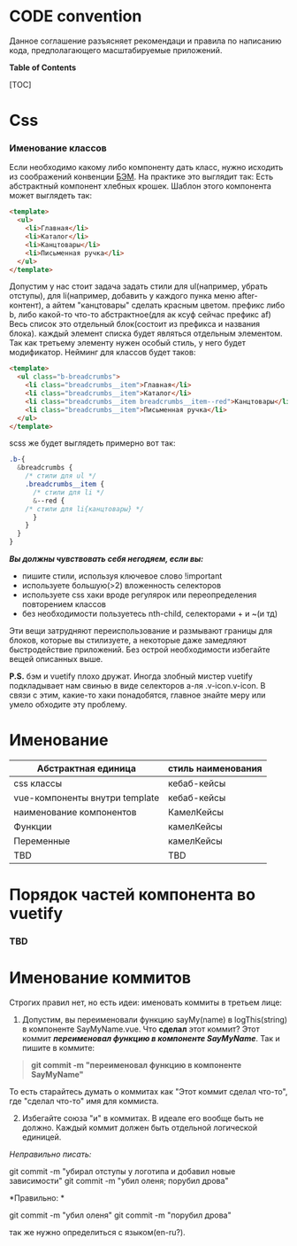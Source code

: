 # CODE convention
Данное соглашение разъясняет рекомендаци и правила по написанию кода, предполагающего масштабируемые приложений.

**Table of Contents**

[TOC]


# Css
### Именование классов
Если необходимо какому либо компоненту дать класс, нужно исходить из соображений конвенции [БЭМ](https://ru.bem.info/methodology/quick-start/ "БЭМ").
На практике это выглядит так:
Есть абстрактный компонент хлебных крошек.
Шаблон этого компонента может выглядеть так: 

```html
<template>
  <ul>
    <li>Главная</li>
    <li>Каталог</li>
    <li>Канцтовары</li>
    <li>Письменная ручка</li>
  </ul>
</template>
```
Допустим у нас стоит задача задать стили для ul(например, убрать отступы), для li(например, добавить у каждого пунка меню after-контент), а айтем "канцтовары" сделать красным цветом. 
префикс либо b, либо какой-то что-то абстрактное(для ак ксуф сейчас префикс af)
Весь список это отдельный блок(состоит из префикса и названия блока). каждый элемент списка будет являться отдельным элементом. Так как третьему элементу нужен особый стиль, у него будет модификатор.
Нейминг для классов будет таков: 
```html
<template>
  <ul class="b-breadcrumbs">
    <li class="breadcrumbs__item">Главная</li>
    <li class="breadcrumbs__item">Каталог</li>
    <li class="breadcrumbs__item breadcrumbs__item--red">Канцтовары</li>
    <li class="breadcrumbs__item">Письменная ручка</li>
  </ul>
</template>
```
scss же будет выглядеть примерно вот так: 
```scss
.b-{
  &breadcrumbs {
    /* стили для ul */
    .breadcrumbs__item {
      /* стили для li */
      &--red {
	/* стили для li{канцтовары} */
      }
    }
  }
}
```

***Вы должны чувствовать себя негодяем, если вы:***
- пишите стили, используя ключевое слово !important
- используете большую(>2) вложенность селекторов
- используете css хаки вроде регулярок или переопределения повторением классов
- без необходимости пользуетесь nth-child, селекторами + и ~(и тд)

Эти вещи затрудняют переиспользование и размывают границы для блоков, которые вы стилизуете, а некоторые даже замедляют быстродействие приложений. Без острой необходимости избегайте вещей описанных выше. 

**P.S.** бэм и vuetify плохо дружат. Иногда злобный мистер vuetify подкладывает нам свинью в виде селекторов а-ля .v-icon.v-icon. В связи с этим, какие-то хаки понадобятся, главное знайте меру или умело обходите эту проблему.

# Именование
|  Абстрактная единица |  стиль наименования  |
| ------------ | ------------ |
|  css классы  |  кебаб-кейсы  |
|  vue-компоненты внутри template |  кебаб-кейсы  |
|  наименование компонентов |  КамелКейсы  |
|  Функции |  камелКейсы  |
|  Переменные |  камелКейсы  |
|  TBD |  TBD  |

# Порядок частей компонента во vuetify
### TBD

# Именование коммитов
Строгих правил нет, но есть идеи: 
именовать коммиты в третьем лице:
1) Допустим, вы переименовали функцию sayMy(name) в logThis(string) в компоненте SayMyName.vue. Что **сделал** этот коммит? Этот коммит ***переименовал функцию в компоненте SayMyName***. Так и пишите в коммите:
> **git commit -m "переименовал функцию в компоненте SayMyName"**

То есть старайтесь думать о коммитах как "Этот коммит сделал что-то", где "сделал что-то" имя для коммиста.

2) Избегайте союза "и" в коммитах. В идеале его вообще быть не должно. Каждый коммит должен быть отдельной логической единицей.

*Неправильно писать:*

git commit -m "убирал отступы у логотипа и добавил новые зависимости"
git commit -m "убил оленя; порубил дрова"

*Правильно: *

git commit -m "убил оленя"
git commit -m "порубил дрова"

так же нужно определиться с языком(en-ru?).
